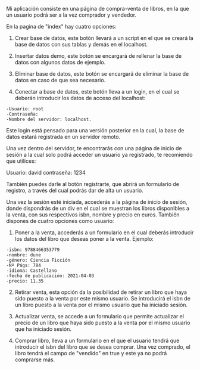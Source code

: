 Mi aplicación consiste en una página de compra-venta de libros,
en la que un usuario podrá ser a la vez comprador y vendedor.

En la pagina de "index" hay cuatro opciones:

  1. Crear base de datos, este botón llevará a un script en el que se
  creará la base de datos con sus tablas y demás en el localhost.

  2. Insertar datos demo, este botón se encargará de rellenar la base
  de datos con algunos datos de ejemplo.

  3. Eliminar base de datos, este botón se encargará de eliminar la
  base de datos en caso de que sea necesario.

  4. Conectar a base de datos, este botón lleva a un login, en el cual
  se deberán introducir los datos de acceso del localhost:

    -Usuario: root
    -Contraseña: 
    -Nombre del servidor: localhost.

  Este login está pensado para una versión posterior en la cual, la base
  de datos estará registrada en un servidor remoto.


Una vez dentro del servidor, te encontrarás con una página de inicio de sesión
a la cual solo podrá acceder un usuario ya registrado, te recomiendo que utilices:

  Usuario: david
  contraseña: 1234

También puedes darle al botón registrarte, que abrirá un formulario de registro, a
través del cual podrás dar de alta un usuario.


Una vez la sesión esté iniciada, accederás a la página de inicio de sesión,
donde dispondrás de un div en el cual se muestran los libros disponibles a
la venta, con sus respectivos isbn, nombre y precio en euros.
También dispones de cuatro opciones como usuario:

  1. Poner a la venta, accederás a un formulario en el cual deberás introducir
  los datos del libro que deseas poner a la venta. Ejemplo:
    
    -isbn: 9788466353779
    -nombre: dune
    -género: Ciencia Ficción
    -Nº Págs: 784
    -idioma: Castellano
    -fecha de publicación: 2021-04-03
    -precio: 11.35

  2. Retirar venta, esta opción da la posibilidad de retirar un libro que haya
  sido puesto a la venta por este mismo usuario. Se introducirá el isbn de un libro
  puesto a la venta por el mismo usuario que ha iniciado sesión.

  3. Actualizar venta, se accede a un formulario que permite actualizar el precio
  de un libro que haya sido puesto a la venta por el mismo usuario que ha iniciado
  sesión.

  4. Comprar libro, lleva a un formulario en el que el usuario tendrá que introducir
  el isbn del libro que se desea comprar. Una vez comprado, el libro tendrá el campo de
  "vendido" en true y este ya no podrá comprarse más.
